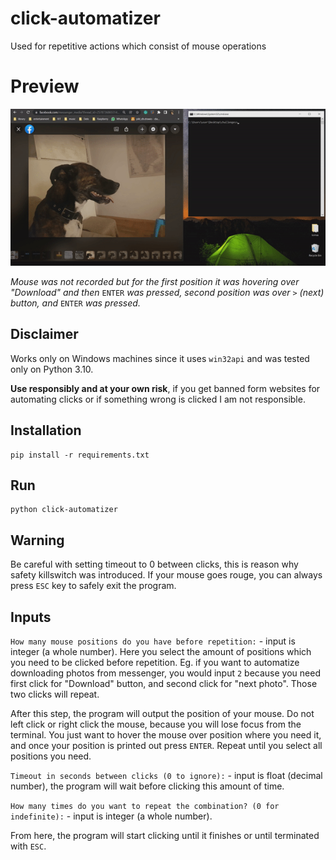 # click-automatizer
Used for repetitive actions which consist of mouse operations

# Preview
![Preview of the program](https://raw.githubusercontent.com/Martincic/click-automatizer/main/usage.gif)

_Mouse was not recorded but for the first position it was hovering over "Download" and then_ `ENTER` _was pressed, second position was over_ `>` _(next) button, and_ `ENTER` _was pressed._


## Disclaimer
Works only on Windows machines since it uses `win32api` and was tested only on Python 3.10. 

**Use responsibly and at your own risk**, if you get banned form websites for automating clicks or if something wrong is clicked I am not responsible.

## Installation
```
pip install -r requirements.txt
```

## Run
```
python click-automatizer
```

## Warning
Be careful with setting timeout to 0 between clicks, this is reason why safety killswitch was introduced. If your mouse goes rouge, you can always press `ESC` key to safely exit the program.

## Inputs

`How many mouse positions do you have before repetition:` - input is integer (a whole number). Here you select the amount of positions which you need to be clicked before repetition. Eg. if you want to automatize downloading photos from messenger, you would input `2` because you need first click for "Download" button, and second click for "next photo". Those two clicks will repeat.

After this step, the program will output the position of your mouse. Do not left click or right click the mouse, because you will lose focus from the terminal. You just want to hover the mouse over position where you need it, and once your position is printed out press `ENTER`. Repeat until you select all positions you need.

`Timeout in seconds between clicks (0 to ignore):` - input is float (decimal number), the program will wait before clicking this amount of time.

`How many times do you want to repeat the combination? (0 for indefinite):` - input is integer (a whole number).

From here, the program will start clicking until it finishes or until terminated with `ESC`.
